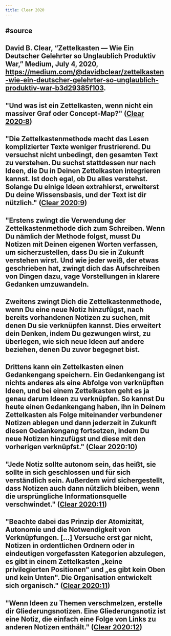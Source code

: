 ```yaml
---
title: Clear 2020
---
```


## #source 

## David B. Clear, “Zettelkasten — Wie Ein Deutscher Gelehrter so Unglaublich Produktiv War,” Medium, July 4, 2020, https://medium.com/@davidbclear/zettelkasten-wie-ein-deutscher-gelehrter-so-unglaublich-produktiv-war-b3d29385f103.

## "Und was ist ein Zettelkasten, wenn nicht ein massiver Graf oder Concept-Map?" ([Clear 2020:8](zotero://open-pdf/library/items/SFQLIRC3?page=8))

## "Die Zettelkastenmethode macht das Lesen komplizierter Texte weniger frustrierend. Du versuchst nicht unbedingt, den gesamten Text zu verstehen. Du suchst stattdessen nur nach Ideen, die Du in Deinen Zettelkasten integrieren kannst. Ist doch egal, ob Du alles verstehst. Solange Du einige Ideen extrahierst, erweiterst Du deine Wissensbasis, und der Text ist dir nützlich." ([Clear 2020:9](zotero://open-pdf/library/items/SFQLIRC3?page=9))

## "Erstens zwingt die Verwendung der Zettelkastenmethode dich zum Schreiben. Wenn Du nämlich der Methode folgst, musst Du Notizen mit Deinen eigenen Worten verfassen, um sicherzustellen, dass Du sie in Zukunft verstehen wirst. Und wie jeder weiß, der etwas geschrieben hat, zwingt dich das Aufschreiben von Dingen dazu, vage Vorstellungen in klarere Gedanken umzuwandeln.

## Zweitens zwingt Dich die Zettelkastenmethode, wenn Du eine neue Notiz hinzufügst, nach bereits vorhandenen Notizen zu suchen, mit denen Du sie verknüpfen kannst. Dies erweitert dein Denken, indem Du gezwungen wirst, zu überlegen, wie sich neue Ideen auf andere beziehen, denen Du zuvor begegnet bist.

## Drittens kann ein Zettelkasten einen Gedankengang speichern. Ein Gedankengang ist nichts anderes als eine Abfolge von verknüpften Ideen, und bei einem Zettelkasten geht es ja genau darum Ideen zu verknüpfen. So kannst Du heute einen Gedankengang haben, ihn in Deinem Zettelkasten als Folge miteinander verbundener Notizen ablegen und dann jederzeit in Zukunft diesen Gedankengang fortsetzen, indem Du neue Notizen hinzufügst und diese mit den vorherigen verknüpfst." ([Clear 2020:10](zotero://open-pdf/library/items/SFQLIRC3?page=10))

## "Jede Notiz sollte autonom sein, das heißt, sie sollte in sich geschlossen und für sich verständlich sein. Außerdem wird sichergestellt, dass Notizen auch dann nützlich bleiben, wenn die ursprüngliche Informationsquelle verschwindet." ([Clear 2020:11](zotero://open-pdf/library/items/SFQLIRC3?page=11))

## "Beachte dabei das Prinzip der Atomizität, Autonomie und die Notwendigkeit von Verknüpfungen. [...] Versuche erst gar nicht, Notizen in ordentlichen Ordnern oder in eindeutigen vorgefassten Kategorien abzulegen, es gibt in einem Zettelkasten „keine privilegierten Positionen" und „es gibt kein Oben und kein Unten". Die Organisation entwickelt sich organisch." ([Clear 2020:11](zotero://open-pdf/library/items/SFQLIRC3?page=11))

## "Wenn Ideen zu Themen verschmelzen, erstelle dir Gliederungsnotizen. Eine Gliederungsnotiz ist eine Notiz, die einfach eine Folge von Links zu anderen Notizen enthält." ([Clear 2020:12](zotero://open-pdf/library/items/SFQLIRC3?page=12))
